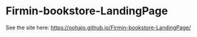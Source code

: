 # Firmin-bookstore-LandingPage

See the site here: <a href="https://oohajo.github.io/Firmin-bookstore-LandingPage/" target="_blank">https://oohajo.github.io/Firmin-bookstore-LandingPage/</a>
